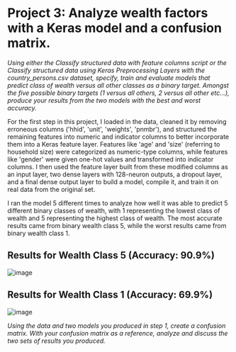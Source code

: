 # Project 3: Analyze wealth factors with a Keras model and a confusion matrix. 

*Using either the Classify structured data with feature columns script or the Classify structured data using Keras Preprocessing Layers with the country_persons.csv dataset, specify, train and evaluate models that predict class of wealth versus all other classes as a binary target. Amongst the five possible binary targets (1 versus all others, 2 versus all other etc...), produce your results from the two models with the best and worst accuracy.* 

For the first step in this project, I loaded in the data, cleaned it by removing erroneous columns ('hhid', 'unit', 'weights', 'pnmbr'), and structured the remaining features into numeric and indicator columns to better incorporate them into a Keras feature layer. Features like 'age' and 'size' (referring to household size) were categorized as numeric-type columns, while features like 'gender' were given one-hot values and transformed into indicator columns. I then used the feature layer built from these modified columns as an input layer, two dense layers with 128-neuron outputs, a dropout layer, and a final dense output layer to build a model, compile it, and train it on real data from the original set. 

I ran the model 5 different times to analyze how well it was able to predict 5 different binary classes of wealth, with 1 representing the lowest class of wealth and 5 representing the highest class of wealth. The most accurate results came from binary wealth class 5, while the worst results came from binary wealth class 1. 

## Results for Wealth Class 5 (Accuracy: 90.9%)
![image](https://user-images.githubusercontent.com/70035366/129300812-4aa1683b-e3f5-4771-99ab-38573fbf673e.png)

## Results for Wealth Class 1 (Accuracy: 69.9%)
![image](https://user-images.githubusercontent.com/70035366/129302057-45cdfd76-7ed4-4513-8873-922db75edab4.png)

*Using the data and two models you produced in step 1, create a confusion matrix. With your confusion matrix as a reference, analyze and discuss the two sets of results you produced.* 

